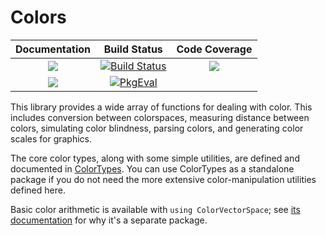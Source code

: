 # Colors

| **Documentation**                       | **Build Status**                          | **Code Coverage**               |
|:---------------------------------------:|:-----------------------------------------:|:-------------------------------:|
| [![][docs-stable-img]][docs-stable-url] | [![Build Status][action-img]][action-url] | [![][codecov-img]][codecov-url] |
| [![][docs-dev-img]][docs-dev-url]       | [![PkgEval][pkgeval-img]][pkgeval-url]    |                                 |

This library provides a wide array of functions for dealing with color. This
includes conversion between colorspaces, measuring distance between colors,
simulating color blindness, parsing colors, and generating color scales for graphics.

The core color types, along with some simple utilities, are defined and documented in [ColorTypes](https://github.com/JuliaGraphics/ColorTypes.jl).
You can use ColorTypes as a standalone package if you do not need the more extensive color-manipulation utilities defined here.

Basic color arithmetic is available with `using ColorVectorSpace`; see [its documentation](https://github.com/JuliaGraphics/ColorVectorSpace.jl) for why it's a separate package.

[docs-dev-img]: https://img.shields.io/badge/docs-dev-blue.svg
[docs-dev-url]: https://juliagraphics.github.io/Colors.jl/dev/

[docs-stable-img]: https://img.shields.io/badge/docs-stable-blue.svg
[docs-stable-url]: https://juliagraphics.github.io/Colors.jl/stable/

[action-img]: https://github.com/JuliaGraphics/Colors.jl/workflows/Unit%20test/badge.svg
[action-url]: https://github.com/JuliaGraphics/Colors.jl/actions

[pkgeval-img]: https://juliaci.github.io/NanosoldierReports/pkgeval_badges/C/Colors.svg
[pkgeval-url]: https://juliaci.github.io/NanosoldierReports/pkgeval_badges/report.html

[codecov-img]: https://codecov.io/gh/JuliaGraphics/Colors.jl/branch/master/graph/badge.svg
[codecov-url]: https://codecov.io/gh/JuliaGraphics/Colors.jl

